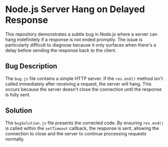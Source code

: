 # Node.js Server Hang on Delayed Response

This repository demonstrates a subtle bug in Node.js where a server can hang indefinitely if a response is not ended promptly.  The issue is particularly difficult to diagnose because it only surfaces when there's a delay before sending the response back to the client.

## Bug Description

The `bug.js` file contains a simple HTTP server.  If the `res.end()` method isn't called immediately after receiving a request, the server will hang. This occurs because the server doesn't close the connection until the response is fully sent.

## Solution

The `bugSolution.js` file presents the corrected code.  By ensuring `res.end()` is called within the `setTimeout` callback, the response is sent, allowing the connection to close and the server to continue processing requests normally.